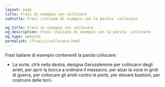 ```yaml
---
layout: page
title: Frasi di esempio con collocare 
subtitle: Frasi italiane di esempio con la parola  collocare

og_title: Frasi di esempio con collocare 
og_description: Frasi italiane di esempio con la parola  collocare
og_type: website
permalink: /frasi/c/collocare.html
---
```


Frasi italiane di esempio contenenti la parola collocare:


- La sorte, ch’è nella destra, designa Gerusalemme per collocarvi degli arieti, per aprir la bocca a ordinare il massacro, per alzar la voce in gridi di guerra, per collocare gli arieti contro le porte, per elevare bastioni, per costruire delle torri.
